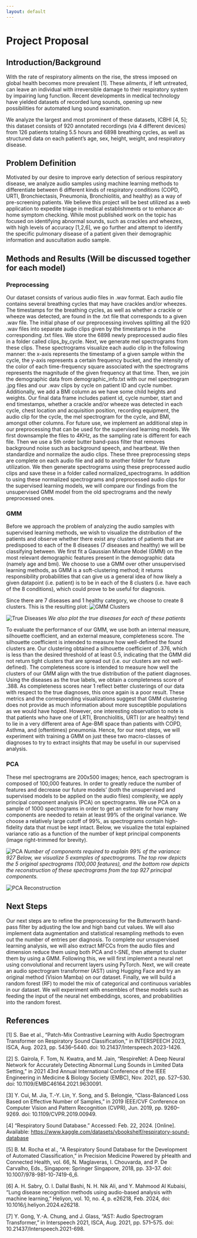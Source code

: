```yaml
---
layout: default
---
```


# Project Proposal

## Introduction/Background

With the rate of respiratory ailments on the rise, the stress imposed on global health becomes more prevalent [1]. These ailments, if left untreated, can leave an individual with irreversible damage to their respiratory system by impairing lung function. Recent developments in medical technology have yielded datasets of recorded lung sounds, opening up new possibilities for automated lung sound examination. 

We analyze the largest and most prominent of these datasets, ICBHI [4, 5]; this dataset consists of 920 annotated recordings (via 4 different devices) from 126 patients totaling 5.5 hours and 6898 breathing cycles, as well as structured data on each patient’s age, sex, height, weight, and respiratory disease.

## Problem Definition

Motivated by our desire to improve early detection of serious respiratory disease, we analyze audio samples using machine learning methods to differentiate between 6 different kinds of respiratory conditions (COPD, URTI, Bronchiectasis, Pneumonia, Bronchiolitis, and healthy) as a way of pre-screening patients. We believe this project will be best utilized as a web application to expedite triage in medical establishments or to enhance at-home symptom checking. While most published work on the topic has focused on identifying abnormal sounds, such as crackles and wheezes, with high levels of accuracy [1,2,6], we go further and attempt to identify the specific pulmonary disease of a patient given their demographic information and auscultation audio sample.

## Methods and Results (Will be discussed together for each model)

### Preprocessing

Our dataset consists of various audio files in .wav format. Each audio file contains several breathing cycles that may have crackles and/or wheezes. The timestamps for the breathing cycles, as well as whether a crackle or wheeze was detected, are found in the .txt file that corresponds to a given .wav file. The initial phase of our preprocessing involves splitting all the 920 .wav files into separate audio clips given by the timestamps in the corresponding .txt files. We store the 6898 newly preprocessed audio files in a folder called clips_by_cycle. Next, we generate mel spectrograms from these clips. These spectrograms visualize each audio clip in the following manner: the x-axis represents the timestamp of a given sample within the cycle, the y-axis represents a certain frequency bucket, and the intensity of the color of each time-frequency square associated with the spectrograms represents the magnitude of the given frequency at that time. Then, we join the demographic data from demographic_info.txt with our mel spectrogram .jpg files and our .wav clips by cycle on patient ID and cycle number. Additionally, we add a BMI column as we have some child heights and weights. Our final data frame includes patient id, cycle number, start and end timestamps, whether a crackle and/or wheeze was detected in each cycle, chest location and acquisition position, recording equipment, the audio clip for the cycle, the mel spectrogram for the cycle, and BMI, amongst other columns. For future use, we implement an additional step in our preprocessing that can be used for the supervised learning models. We first downsample the files to 4KHz, as the sampling rate is different for each file. Then we use a 5th order butter band-pass filter that removes background noise such as background speech, and heartbeat. We then standardize and normalize the audio clips. These three preprocessing steps are complete on each audio file and add to another folder for future utilization. We then generate spectrograms using these preprocessed audio clips and save these in a folder called normalized_spectrograms. In addition to using these normalized spectrograms and preprocessed audio clips for the supervised learning models, we will compare our findings from the unsupervised GMM model from the old spectrograms and the newly preprocessed ones. 

### GMM

Before we approach the problem of analyzing the audio samples with supervised learning methods, we wish to visualize the distribution of the patients and observe whether there exist any clusters of patients that are predisposed to each of the 8 diseases (7 diseases and healthy) we will be classifying between. We first fit a Gaussian Mixture Model (GMM) on the most relevant demographic features present in the demographic data (namely age and bmi). We choose to use a GMM over other unsupervised learning methods, as GMM is a soft-clustering method; it returns responsibility probabilities that can give us a general idea of how likely a given datapoint (i.e. patient) is to be in each of the 8 clusters (i.e. have each of the 8 conditions), which could prove to be useful for diagnosis.

Since there are 7 diseases and 1 healthy category, we choose to create 8 clusters. This is the resulting plot: 
![GMM Clusters](/images/GMMClusters.png)

![True Diseases](/images/DiseaseClusters.png)
*We also plot the true diseases for each of these patients*

To evaluate the performance of our GMM, we use both an internal measure, silhouette coefficient, and an external measure, completeness score. The silhouette coefficient is intended to measure how well-defined the found clusters are. Our clustering obtained a silhouette coefficient of .376, which is less than the desired threshold of at least 0.5, indicating that the GMM did not return tight clusters that are spread out (i.e. our clusters are not well-defined). The completeness score is intended to measure how well the clusters of our GMM align with the true distribution of the patient diagnoses. Using the diseases as the true labels, we obtain a completeness score of .388. As completeness scores near 1 reflect better clusterings of our data with respect to the true diagnoses, this once again is a poor result. These metrics and the corresponding visualizations suggest that GMM clustering does not provide as much information about more susceptible populations as we would have hoped. However, one interesting observation to note is that patients who have one of LRTI, Bronchiolitis, URTI (or are healthy) tend to lie in a very different area of Age-BMI space than patients with COPD, Asthma, and (oftentimes) pneumonia. Hence, for our next steps, we will experiment with training a GMM on just these two macro-classes of diagnoses to try to extract insights that may be useful in our supervised analysis.

### PCA

These mel spectrograms are 200x500 images; hence, each spectrogram is composed of 100,000 features. In order to greatly reduce the number of features and decrease our future models’ (both the unsupervised and supervised models to be applied on the audio files) complexity, we apply principal component analysis (PCA) on spectrograms. We use PCA on a sample of 1000 spectrograms in order to get an estimate for how many components are needed to retain at least 99% of the original variance. We choose a relatively large cutoff of 99%, as spectrograms contain high-fidelity data that must be kept intact. Below, we visualize the total explained variance ratio as a function of the number of kept principal components (image right-trimmed for brevity).  

![PCA](/images/MelPCA.png)
*Number of components required to explain 99% of the variance: 927 Below, we visualize 5 examples of spectrograms. The top row depicts the 5 original spectrograms (100,000 features), and the bottom row depicts the reconstruction of these spectrograms from the top 927 principal components.*

![PCA Reconstruction](/images/PCAVariance.png)

## Next Steps

Our next steps are to refine the preprocessing for the Butterworth band-pass filter by adjusting the low and high band cut values. We will also implement data augmentation and statistical resampling methods to even out the number of entries per diagnosis. To complete our unsupervised learning analysis, we will also extract MFCCs from the audio files and dimension reduce them using both PCA and t-SNE, then attempt to cluster them by using a GMM. Following this, we will first implement a neural net using convolutional and recurrent layers using PyTorch. Next, we will create an audio spectrogram transformer (AST) using Hugging Face and try an original method (Vision Mamba) on our dataset. Finally, we will build a random forest (RF) to model the mix of categorical and continuous variables in our dataset. We will experiment with ensembles of these models such as feeding the input of the neural net embeddings, scores, and probabilities into the random forest.

## References

[1] S. Bae et al., “Patch-Mix Contrastive Learning with Audio Spectrogram Transformer on Respiratory Sound Classification,” in INTERSPEECH 2023, ISCA, Aug. 2023, pp. 5436–5440. doi: 10.21437/Interspeech.2023-1426.

[2] S. Gairola, F. Tom, N. Kwatra, and M. Jain, “RespireNet: A Deep Neural Network for Accurately Detecting Abnormal Lung Sounds in Limited Data Setting,” in 2021 43rd Annual International Conference of the IEEE Engineering in Medicine & Biology Society (EMBC), Nov. 2021, pp. 527–530. doi: 10.1109/EMBC46164.2021.9630091.

[3] Y. Cui, M. Jia, T.-Y. Lin, Y. Song, and S. Belongie, “Class-Balanced Loss Based on Effective Number of Samples,” in 2019 IEEE/CVF Conference on Computer Vision and Pattern Recognition (CVPR), Jun. 2019, pp. 9260–9269. doi: 10.1109/CVPR.2019.00949.

[4] “Respiratory Sound Database.” Accessed: Feb. 22, 2024. [Online]. Available: https://www.kaggle.com/datasets/vbookshelf/respiratory-sound-database

[5] B. M. Rocha et al., “Α Respiratory Sound Database for the Development of Automated Classification,” in Precision Medicine Powered by pHealth and Connected Health, vol. 66, N. Maglaveras, I. Chouvarda, and P. De Carvalho, Eds., Singapore: Springer Singapore, 2018, pp. 33–37. doi: 10.1007/978-981-10-7419-6_6.

[6] A. H. Sabry, O. I. Dallal Bashi, N. H. Nik Ali, and Y. Mahmood Al Kubaisi, “Lung disease recognition methods using audio-based analysis with machine learning,” Heliyon, vol. 10, no. 4, p. e26218, Feb. 2024, doi: 10.1016/j.heliyon.2024.e26218.

[7] Y. Gong, Y.-A. Chung, and J. Glass, “AST: Audio Spectrogram Transformer,” in Interspeech 2021, ISCA, Aug. 2021, pp. 571–575. doi: 10.21437/Interspeech.2021-698.
